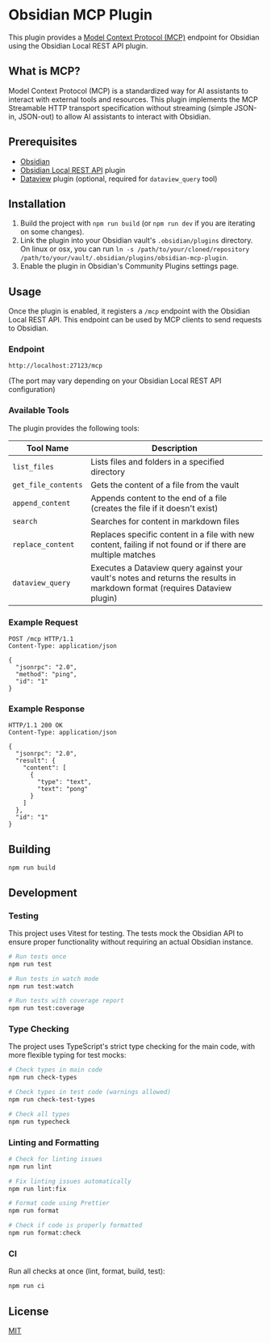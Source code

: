 # Obsidian MCP Plugin

This plugin provides a [Model Context Protocol (MCP)](https://modelcontextprotocol.io/) endpoint for Obsidian using the Obsidian Local REST API plugin.

## What is MCP?

Model Context Protocol (MCP) is a standardized way for AI assistants to interact with external tools and resources. This plugin implements the MCP Streamable HTTP transport specification without streaming (simple JSON-in, JSON-out) to allow AI assistants to interact with Obsidian.

## Prerequisites

- [Obsidian](https://obsidian.md/)
- [Obsidian Local REST API](https://github.com/coddingtonbear/obsidian-local-rest-api) plugin
- [Dataview](https://github.com/blacksmithgu/obsidian-dataview) plugin (optional, required for `dataview_query` tool)

## Installation

1. Build the project with `npm run build` (or `npm run dev` if you are iterating on some changes).
2. Link the plugin into your Obsidian vault's `.obsidian/plugins` directory. On linux or osx, you can run `ln -s /path/to/your/cloned/repository /path/to/your/vault/.obsidian/plugins/obsidian-mcp-plugin`.
3. Enable the plugin in Obsidian's Community Plugins settings page.

## Usage

Once the plugin is enabled, it registers a `/mcp` endpoint with the Obsidian Local REST API. This endpoint can be used by MCP clients to send requests to Obsidian.

### Endpoint

```
http://localhost:27123/mcp
```

(The port may vary depending on your Obsidian Local REST API configuration)

### Available Tools

The plugin provides the following tools:

| Tool Name | Description |
|-----------|-------------|
| `list_files` | Lists files and folders in a specified directory |
| `get_file_contents` | Gets the content of a file from the vault |
| `append_content` | Appends content to the end of a file (creates the file if it doesn't exist) |
| `search` | Searches for content in markdown files |
| `replace_content` | Replaces specific content in a file with new content, failing if not found or if there are multiple matches |
| `dataview_query` | Executes a Dataview query against your vault's notes and returns the results in markdown format (requires Dataview plugin) |

### Example Request

```
POST /mcp HTTP/1.1
Content-Type: application/json

{
  "jsonrpc": "2.0",
  "method": "ping",
  "id": "1"
}
```

### Example Response

```
HTTP/1.1 200 OK
Content-Type: application/json

{
  "jsonrpc": "2.0",
  "result": {
    "content": [
      {
        "type": "text",
        "text": "pong"
      }
    ]
  },
  "id": "1"
}
```

## Building

```
npm run build
```

## Development

### Testing

This project uses Vitest for testing. The tests mock the Obsidian API to ensure proper functionality without requiring an actual Obsidian instance.

```bash
# Run tests once
npm run test

# Run tests in watch mode
npm run test:watch

# Run tests with coverage report
npm run test:coverage
```

### Type Checking

The project uses TypeScript's strict type checking for the main code, with more flexible typing for test mocks:

```bash
# Check types in main code
npm run check-types

# Check types in test code (warnings allowed)
npm run check-test-types 

# Check all types
npm run typecheck
```

### Linting and Formatting

```bash
# Check for linting issues
npm run lint

# Fix linting issues automatically
npm run lint:fix

# Format code using Prettier
npm run format

# Check if code is properly formatted
npm run format:check
```

### CI

Run all checks at once (lint, format, build, test):

```bash
npm run ci
```

## License

[MIT](LICENSE)
